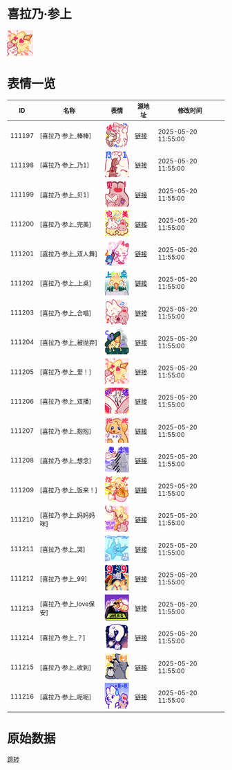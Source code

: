 # 喜拉乃·参上

<img src="./cover.png" height="60" alt="cover" />

# 表情一览

|ID|名称|表情|源地址|修改时间|
|----|----|----|----|----|
|111197|[喜拉乃·参上_棒棒]|<img src="./pic/111197_%5B喜拉乃·参上_棒棒%5D.png" height="60" alt="棒棒"/>|[链接](https://i0.hdslb.com/bfs/garb/8798097d3d59a92907fd0551b5e63dd62d36ffeb.png)|2025-05-20 11:55:00|
|111198|[喜拉乃·参上_乃1]|<img src="./pic/111198_%5B喜拉乃·参上_乃1%5D.png" height="60" alt="乃1"/>|[链接](https://i0.hdslb.com/bfs/garb/5e7243ad78bb83b67d81ef7d360de5e1369e87c1.png)|2025-05-20 11:55:00|
|111199|[喜拉乃·参上_贝1]|<img src="./pic/111199_%5B喜拉乃·参上_贝1%5D.png" height="60" alt="贝1"/>|[链接](https://i0.hdslb.com/bfs/garb/e6d7a92a6c235a93b5e2f1bdf1403b1a5e7c7251.png)|2025-05-20 11:55:00|
|111200|[喜拉乃·参上_完美]|<img src="./pic/111200_%5B喜拉乃·参上_完美%5D.png" height="60" alt="完美"/>|[链接](https://i0.hdslb.com/bfs/garb/1d8bd656a498c2866f11893f8cd17f9348760093.png)|2025-05-20 11:55:00|
|111201|[喜拉乃·参上_双人舞]|<img src="./pic/111201_%5B喜拉乃·参上_双人舞%5D.png" height="60" alt="双人舞"/>|[链接](https://i0.hdslb.com/bfs/garb/c961c63bba38b57d1466eb2b6f7f97463bceefd6.png)|2025-05-20 11:55:00|
|111202|[喜拉乃·参上_上桌]|<img src="./pic/111202_%5B喜拉乃·参上_上桌%5D.png" height="60" alt="上桌"/>|[链接](https://i0.hdslb.com/bfs/garb/c634a24590b77e08f6c610884cd8c07d88353f16.png)|2025-05-20 11:55:00|
|111203|[喜拉乃·参上_合唱]|<img src="./pic/111203_%5B喜拉乃·参上_合唱%5D.png" height="60" alt="合唱"/>|[链接](https://i0.hdslb.com/bfs/garb/fc0fc4a2860681322e33604d87a4c0d0bf8ec9c7.png)|2025-05-20 11:55:00|
|111204|[喜拉乃·参上_被抛弃]|<img src="./pic/111204_%5B喜拉乃·参上_被抛弃%5D.png" height="60" alt="被抛弃"/>|[链接](https://i0.hdslb.com/bfs/garb/ee252a8967d09a2242385926ab40a4c7d716de08.png)|2025-05-20 11:55:00|
|111205|[喜拉乃·参上_爱！]|<img src="./pic/111205_%5B喜拉乃·参上_爱！%5D.png" height="60" alt="爱！"/>|[链接](https://i0.hdslb.com/bfs/garb/cf89ad9f6481149ae4f0e7dff303569a0868f57c.png)|2025-05-20 11:55:00|
|111206|[喜拉乃·参上_双播]|<img src="./pic/111206_%5B喜拉乃·参上_双播%5D.png" height="60" alt="双播"/>|[链接](https://i0.hdslb.com/bfs/garb/c923549b0e27625866e4dc96fd841b7153df97fe.png)|2025-05-20 11:55:00|
|111207|[喜拉乃·参上_抱抱]|<img src="./pic/111207_%5B喜拉乃·参上_抱抱%5D.png" height="60" alt="抱抱"/>|[链接](https://i0.hdslb.com/bfs/garb/f13887f79a3c50e66412c11a1d00bfc50e09eeea.png)|2025-05-20 11:55:00|
|111208|[喜拉乃·参上_想念]|<img src="./pic/111208_%5B喜拉乃·参上_想念%5D.png" height="60" alt="想念"/>|[链接](https://i0.hdslb.com/bfs/garb/01feebe314f04ea1799efdcd8a39a38d1c65a682.png)|2025-05-20 11:55:00|
|111209|[喜拉乃·参上_饭来！]|<img src="./pic/111209_%5B喜拉乃·参上_饭来！%5D.png" height="60" alt="饭来！"/>|[链接](https://i0.hdslb.com/bfs/garb/3eb87e07220ab4bf0d16682cf154bc2feefcf608.png)|2025-05-20 11:55:00|
|111210|[喜拉乃·参上_妈妈妈咪]|<img src="./pic/111210_%5B喜拉乃·参上_妈妈妈咪%5D.png" height="60" alt="妈妈妈咪"/>|[链接](https://i0.hdslb.com/bfs/garb/1189fe92150454159359f5ef463f1b3560fad03c.png)|2025-05-20 11:55:00|
|111211|[喜拉乃·参上_哭]|<img src="./pic/111211_%5B喜拉乃·参上_哭%5D.png" height="60" alt="哭"/>|[链接](https://i0.hdslb.com/bfs/garb/077e30f182f29f759ce37ec41197220d78664e30.png)|2025-05-20 11:55:00|
|111212|[喜拉乃·参上_99]|<img src="./pic/111212_%5B喜拉乃·参上_99%5D.png" height="60" alt="99"/>|[链接](https://i0.hdslb.com/bfs/garb/ab3697df27188f4f8825ed0a8914f2bad0dcdb91.png)|2025-05-20 11:55:00|
|111213|[喜拉乃·参上_love保安]|<img src="./pic/111213_%5B喜拉乃·参上_love保安%5D.png" height="60" alt="love保安"/>|[链接](https://i0.hdslb.com/bfs/garb/b3e0a798d60781453a2a0d85ebff02cafa6e9fb2.png)|2025-05-20 11:55:00|
|111214|[喜拉乃·参上_？]|<img src="./pic/111214_%5B喜拉乃·参上_？%5D.png" height="60" alt="？"/>|[链接](https://i0.hdslb.com/bfs/garb/958921a2a7e8937ac7c09365ab7fe42533ec0efe.png)|2025-05-20 11:55:00|
|111215|[喜拉乃·参上_收到]|<img src="./pic/111215_%5B喜拉乃·参上_收到%5D.png" height="60" alt="收到"/>|[链接](https://i0.hdslb.com/bfs/garb/eed94e5d5f724b2243f4251ae12adf2d09c9b160.png)|2025-05-20 11:55:00|
|111216|[喜拉乃·参上_呃呃]|<img src="./pic/111216_%5B喜拉乃·参上_呃呃%5D.png" height="60" alt="呃呃"/>|[链接](https://i0.hdslb.com/bfs/garb/a4917ba2e9f10fce543032a7ca247e2f94a439a6.png)|2025-05-20 11:55:00|

# 原始数据

[跳转](./raw.json)

